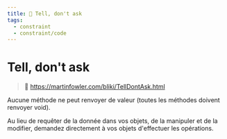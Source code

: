 ```yaml
---
title: 🫅 Tell, don't ask
tags:
  - constraint
  - constraint/code
---
```


# Tell, don't ask

> 🔗 https://martinfowler.com/bliki/TellDontAsk.html

Aucune méthode ne peut renvoyer de valeur (toutes les méthodes doivent renvoyer void).

Au lieu de requêter de la donnée dans vos objets, de la manipuler et de la modifier, demandez directement à vos objets
d'effectuer les opérations.